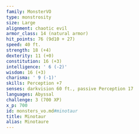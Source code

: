 ```yaml
---
family: MonsterVO
type: monstrosity
size: Large
alignment: chaotic evil
armor_class: 14 (natural armor)
hit_points: 76 (9d10 + 27)
speed: 40 ft.
strength: 18 (+4)
dexterity: 11 (+0)
constitution: 16 (+3)
intelligence: ' 6 (-2)'
wisdom: 16 (+3)
charisma: ' 9 (-1)'
skills: Perception +7
senses: darkvision 60 ft., passive Perception 17
languages: Abyssal
challenge: 3 (700 XP)
x_p: 700
id: monsters_vo.md#minotaur
title: Minotaur
alias: Minotaure
---
```


